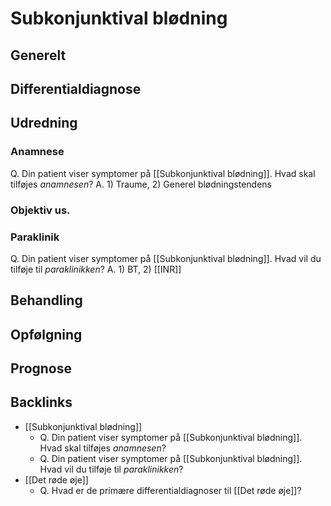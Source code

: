 # Subkonjunktival blødning
## Generelt


## Differentialdiagnose


## Udredning
### Anamnese
Q. Din patient viser symptomer på [[Subkonjunktival blødning]]. Hvad skal tilføjes *anamnesen*? 
A. 1) Traume, 2) Generel blødningstendens

### Objektiv us.

### Paraklinik
Q. Din patient viser symptomer på [[Subkonjunktival blødning]]. Hvad vil du tilføje til *paraklinikken*? 
A. 1) BT, 2) [[INR]]

## Behandling


## Opfølgning


## Prognose


## Backlinks
* [[Subkonjunktival blødning]]
	* Q. Din patient viser symptomer på [[Subkonjunktival blødning]]. Hvad skal tilføjes *anamnesen*? 
	* Q. Din patient viser symptomer på [[Subkonjunktival blødning]]. Hvad vil du tilføje til *paraklinikken*? 
* [[Det røde øje]]
	* Q. Hvad er de primære differentialdiagnoser til [[Det røde øje]]?

<!-- #anki/tag/med/Ophthalmology #anki/deck/Medicine -->

<!-- {BearID:03A1A119-4846-4AC3-8BA0-0EF82C3519DA-3994-00000894352701C8} -->
